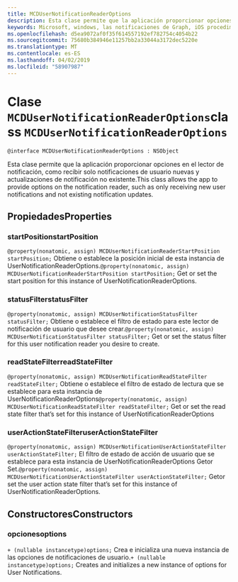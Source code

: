 ```yaml
---
title: MCDUserNotificationReaderOptions
description: Esta clase permite que la aplicación proporcionar opciones en el lector de notificación, como recibir solo notificaciones de usuario nuevas y actualizaciones de notificación no existente.
keywords: Microsoft, windows, las notificaciones de Graph, iOS procedimientos, procedimientos iPhone
ms.openlocfilehash: d5ea9072af0f35f614557192ef782754c4054b22
ms.sourcegitcommit: 75680b384946e11257bb2a33044a3172dec5220e
ms.translationtype: MT
ms.contentlocale: es-ES
ms.lasthandoff: 04/02/2019
ms.locfileid: "58907987"
---
```

# <a name="class-mcdusernotificationreaderoptions"></a><span data-ttu-id="5e8f3-104">Clase `MCDUserNotificationReaderOptions`</span><span class="sxs-lookup"><span data-stu-id="5e8f3-104">class `MCDUserNotificationReaderOptions`</span></span>

```
@interface MCDUserNotificationReaderOptions : NSObject
```

<span data-ttu-id="5e8f3-105">Esta clase permite que la aplicación proporcionar opciones en el lector de notificación, como recibir solo notificaciones de usuario nuevas y actualizaciones de notificación no existente.</span><span class="sxs-lookup"><span data-stu-id="5e8f3-105">This class allows the app to provide options on the notification reader, such as only receiving new user notifications and not existing notification updates.</span></span> 

## <a name="properties"></a><span data-ttu-id="5e8f3-106">Propiedades</span><span class="sxs-lookup"><span data-stu-id="5e8f3-106">Properties</span></span>

### <a name="startposition"></a><span data-ttu-id="5e8f3-107">startPosition</span><span class="sxs-lookup"><span data-stu-id="5e8f3-107">startPosition</span></span>
<span data-ttu-id="5e8f3-108">`@property(nonatomic, assign) MCDUserNotificationReaderStartPosition startPosition;` Obtiene o establece la posición inicial de esta instancia de UserNotificationReaderOptions.</span><span class="sxs-lookup"><span data-stu-id="5e8f3-108">`@property(nonatomic, assign) MCDUserNotificationReaderStartPosition startPosition;` Get or set the start position for this instance of UserNotificationReaderOptions.</span></span>

### <a name="statusfilter"></a><span data-ttu-id="5e8f3-109">statusFilter</span><span class="sxs-lookup"><span data-stu-id="5e8f3-109">statusFilter</span></span>
<span data-ttu-id="5e8f3-110">`@property(nonatomic, assign) MCDUserNotificationStatusFilter statusFilter;` Obtiene o establece el filtro de estado para este lector de notificación de usuario que desee crear.</span><span class="sxs-lookup"><span data-stu-id="5e8f3-110">`@property(nonatomic, assign) MCDUserNotificationStatusFilter statusFilter;` Get or set the status filter for this user notification reader you desire to create.</span></span>

### <a name="readstatefilter"></a><span data-ttu-id="5e8f3-111">readStateFilter</span><span class="sxs-lookup"><span data-stu-id="5e8f3-111">readStateFilter</span></span>
<span data-ttu-id="5e8f3-112">`@property(nonatomic, assign) MCDUserNotificationReadStateFilter readStateFilter;` Obtiene o establece el filtro de estado de lectura que se establece para esta instancia de UserNotificationReaderOptions</span><span class="sxs-lookup"><span data-stu-id="5e8f3-112">`@property(nonatomic, assign) MCDUserNotificationReadStateFilter readStateFilter;` Get or set the read state filter that’s set for this instance of UserNotificationReaderOptions</span></span>

### <a name="useractionstatefilter"></a><span data-ttu-id="5e8f3-113">userActionStateFilter</span><span class="sxs-lookup"><span data-stu-id="5e8f3-113">userActionStateFilter</span></span>
<span data-ttu-id="5e8f3-114">`@property(nonatomic, assign) MCDUserNotificationUserActionStateFilter userActionStateFilter;` El filtro de estado de acción de usuario que se establece para esta instancia de UserNotificationReaderOptions Getor Set.</span><span class="sxs-lookup"><span data-stu-id="5e8f3-114">`@property(nonatomic, assign) MCDUserNotificationUserActionStateFilter userActionStateFilter;` Getor set  the user action state filter that’s set for this instance of UserNotificationReaderOptions.</span></span>

## <a name="constructors"></a><span data-ttu-id="5e8f3-115">Constructores</span><span class="sxs-lookup"><span data-stu-id="5e8f3-115">Constructors</span></span>

### <a name="options"></a><span data-ttu-id="5e8f3-116">opciones</span><span class="sxs-lookup"><span data-stu-id="5e8f3-116">options</span></span>
<span data-ttu-id="5e8f3-117">`+ (nullable instancetype)options;` Crea e inicializa una nueva instancia de las opciones de notificaciones de usuario.</span><span class="sxs-lookup"><span data-stu-id="5e8f3-117">`+ (nullable instancetype)options;` Creates and initializes a new instance of options for User Notifications.</span></span>